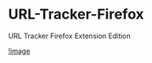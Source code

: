 ﻿# URL-Tracker-Firefox

URL Tracker Firefox Extension Edition

[!image](https://upload.wikimedia.org/wikipedia/commons/thumb/6/68/Firefox_Developer_Edition_logo%2C_2017.png/872px-Firefox_Developer_Edition_logo%2C_2017.png?20170928064106)
